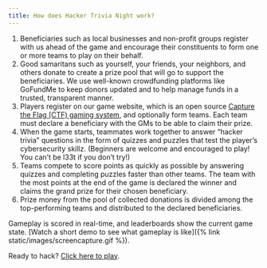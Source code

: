 ```yaml
---
title: How does Hacker Trivia Night work?
---
```


1. Beneficiaries such as local businesses and non-profit groups register with us ahead of the game and encourage their constituents to form one or more teams to play on their behalf.
1. Good samaritans such as yourself, your friends, your neighbors, and others donate to create a prize pool that will go to support the beneficiaries. We use well-known crowdfunding platforms like GoFundMe to keep donors updated and to help manage funds in a trusted, transparent manner.
1. Players register on our game website, which is an open source [Capture the Flag (CTF) gaming system](https://en.wikipedia.org/wiki/Capture_the_flag#Computer_security), and optionally form teams. Each team must declare a beneficiary with the GMs to be able to claim their prize.
1. When the game starts, teammates work together to answer &ldquo;hacker trivia&rdquo; questions in the form of quizzes and puzzles that test the player&rsquo;s cybersecurity skillz. (Beginners are welcome and encouraged to play! You can&rsquo;t be l33t if you don&rsquo;t try!)
1. Teams compete to score points as quickly as possible by answering quizzes and completing puzzles faster than other teams. The team with the most points at the end of the game is declared the winner and claims the grand prize for their chosen beneficiary.
1. Prize money from the pool of collected donations is divided among the top-performing teams and distributed to the declared beneficiaries.

Gameplay is scored in real-time, and leaderboards show the current game state. [Watch a short demo to see what gameplay is like]({% link static/images/screencapture.gif %}).

Ready to hack? [Click here to play](https://ctf.techlearningcollective.com/).

